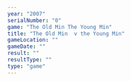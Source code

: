 ```yaml
---
year: "2007"
serialNumber: "0" 
game: "The Old Min The Young Min"
title: "The Old Min  v the Young Min"
gameLocation: ""
gameDate: ""
result: ""
resultType: ""
type: "game"
---
```

